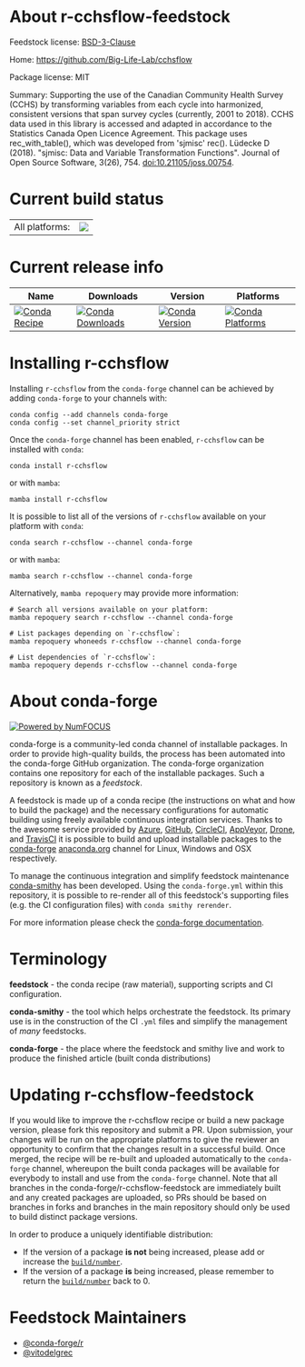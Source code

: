 About r-cchsflow-feedstock
==========================

Feedstock license: [BSD-3-Clause](https://github.com/conda-forge/r-cchsflow-feedstock/blob/main/LICENSE.txt)

Home: https://github.com/Big-Life-Lab/cchsflow

Package license: MIT

Summary: Supporting the use of the Canadian Community Health Survey (CCHS) by transforming variables from each cycle into harmonized, consistent versions that span survey cycles (currently, 2001 to 2018). CCHS data used in this library is accessed and adapted in accordance to the Statistics Canada Open Licence Agreement. This package uses rec_with_table(), which was developed from 'sjmisc' rec(). Lüdecke D (2018). "sjmisc: Data and Variable Transformation Functions". Journal of Open Source Software, 3(26), 754. <doi:10.21105/joss.00754>.

Current build status
====================


<table><tr><td>All platforms:</td>
    <td>
      <a href="https://dev.azure.com/conda-forge/feedstock-builds/_build/latest?definitionId=22860&branchName=main">
        <img src="https://dev.azure.com/conda-forge/feedstock-builds/_apis/build/status/r-cchsflow-feedstock?branchName=main">
      </a>
    </td>
  </tr>
</table>

Current release info
====================

| Name | Downloads | Version | Platforms |
| --- | --- | --- | --- |
| [![Conda Recipe](https://img.shields.io/badge/recipe-r--cchsflow-green.svg)](https://anaconda.org/conda-forge/r-cchsflow) | [![Conda Downloads](https://img.shields.io/conda/dn/conda-forge/r-cchsflow.svg)](https://anaconda.org/conda-forge/r-cchsflow) | [![Conda Version](https://img.shields.io/conda/vn/conda-forge/r-cchsflow.svg)](https://anaconda.org/conda-forge/r-cchsflow) | [![Conda Platforms](https://img.shields.io/conda/pn/conda-forge/r-cchsflow.svg)](https://anaconda.org/conda-forge/r-cchsflow) |

Installing r-cchsflow
=====================

Installing `r-cchsflow` from the `conda-forge` channel can be achieved by adding `conda-forge` to your channels with:

```
conda config --add channels conda-forge
conda config --set channel_priority strict
```

Once the `conda-forge` channel has been enabled, `r-cchsflow` can be installed with `conda`:

```
conda install r-cchsflow
```

or with `mamba`:

```
mamba install r-cchsflow
```

It is possible to list all of the versions of `r-cchsflow` available on your platform with `conda`:

```
conda search r-cchsflow --channel conda-forge
```

or with `mamba`:

```
mamba search r-cchsflow --channel conda-forge
```

Alternatively, `mamba repoquery` may provide more information:

```
# Search all versions available on your platform:
mamba repoquery search r-cchsflow --channel conda-forge

# List packages depending on `r-cchsflow`:
mamba repoquery whoneeds r-cchsflow --channel conda-forge

# List dependencies of `r-cchsflow`:
mamba repoquery depends r-cchsflow --channel conda-forge
```


About conda-forge
=================

[![Powered by
NumFOCUS](https://img.shields.io/badge/powered%20by-NumFOCUS-orange.svg?style=flat&colorA=E1523D&colorB=007D8A)](https://numfocus.org)

conda-forge is a community-led conda channel of installable packages.
In order to provide high-quality builds, the process has been automated into the
conda-forge GitHub organization. The conda-forge organization contains one repository
for each of the installable packages. Such a repository is known as a *feedstock*.

A feedstock is made up of a conda recipe (the instructions on what and how to build
the package) and the necessary configurations for automatic building using freely
available continuous integration services. Thanks to the awesome service provided by
[Azure](https://azure.microsoft.com/en-us/services/devops/), [GitHub](https://github.com/),
[CircleCI](https://circleci.com/), [AppVeyor](https://www.appveyor.com/),
[Drone](https://cloud.drone.io/welcome), and [TravisCI](https://travis-ci.com/)
it is possible to build and upload installable packages to the
[conda-forge](https://anaconda.org/conda-forge) [anaconda.org](https://anaconda.org/)
channel for Linux, Windows and OSX respectively.

To manage the continuous integration and simplify feedstock maintenance
[conda-smithy](https://github.com/conda-forge/conda-smithy) has been developed.
Using the ``conda-forge.yml`` within this repository, it is possible to re-render all of
this feedstock's supporting files (e.g. the CI configuration files) with ``conda smithy rerender``.

For more information please check the [conda-forge documentation](https://conda-forge.org/docs/).

Terminology
===========

**feedstock** - the conda recipe (raw material), supporting scripts and CI configuration.

**conda-smithy** - the tool which helps orchestrate the feedstock.
                   Its primary use is in the construction of the CI ``.yml`` files
                   and simplify the management of *many* feedstocks.

**conda-forge** - the place where the feedstock and smithy live and work to
                  produce the finished article (built conda distributions)


Updating r-cchsflow-feedstock
=============================

If you would like to improve the r-cchsflow recipe or build a new
package version, please fork this repository and submit a PR. Upon submission,
your changes will be run on the appropriate platforms to give the reviewer an
opportunity to confirm that the changes result in a successful build. Once
merged, the recipe will be re-built and uploaded automatically to the
`conda-forge` channel, whereupon the built conda packages will be available for
everybody to install and use from the `conda-forge` channel.
Note that all branches in the conda-forge/r-cchsflow-feedstock are
immediately built and any created packages are uploaded, so PRs should be based
on branches in forks and branches in the main repository should only be used to
build distinct package versions.

In order to produce a uniquely identifiable distribution:
 * If the version of a package **is not** being increased, please add or increase
   the [``build/number``](https://docs.conda.io/projects/conda-build/en/latest/resources/define-metadata.html#build-number-and-string).
 * If the version of a package **is** being increased, please remember to return
   the [``build/number``](https://docs.conda.io/projects/conda-build/en/latest/resources/define-metadata.html#build-number-and-string)
   back to 0.

Feedstock Maintainers
=====================

* [@conda-forge/r](https://github.com/conda-forge/r/)
* [@vitodelgrec](https://github.com/vitodelgrec/)

